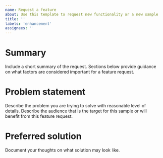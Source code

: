 ```yaml
---
name: Request a feature
about: Use this template to request new functionality or a new sample
title: ''
labels: 'enhancement'
assignees: ''
---
```


# Summary
Include a short summary of the request. Sections below provide guidance on
what factors are considered important for a feature request.

# Problem statement
Describe the problem you are trying to solve with reasonable level of details. 
Describe the audience that is the target for this sample or will benefit from this feature request.

# Preferred solution
Document your thoughts on what solution may look like.
